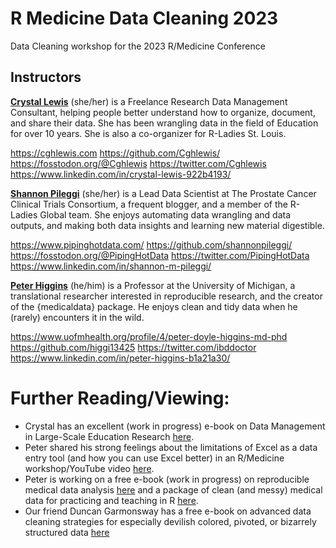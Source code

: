# R Medicine Data Cleaning 2023

Data Cleaning workshop for the 2023 R/Medicine Conference

## Instructors

 
[**Crystal Lewis**](https://cghlewis.com) (she/her) is a Freelance Research Data Management Consultant, helping people better understand how to organize, document, and share their data. She has been wrangling data in the field of Education for over 10 years. She is also a co-organizer for R-Ladies St. Louis.

https://cghlewis.com
https://github.com/Cghlewis/
https://fosstodon.org/@Cghlewis
https://twitter.com/Cghlewis
https://www.linkedin.com/in/crystal-lewis-922b4193/




[**Shannon Pileggi**](https://www.pipinghotdata.com/) (she/her) is a
Lead Data Scientist at The Prostate Cancer Clinical Trials Consortium, a
frequent blogger, and a member of the R-Ladies Global team. She enjoys
automating data wrangling and data outputs, and making both data
insights and learning new material digestible.

https://www.pipinghotdata.com/
https://github.com/shannonpileggi/
https://fosstodon.org/@PipingHotData
https://twitter.com/PipingHotData
https://www.linkedin.com/in/shannon-m-pileggi/


[**Peter Higgins**](https://bookdown.org/pdr_higgins/rmrwr/) (he/him) is
a Professor at the University of Michigan, a translational researcher
interested in reproducible research, and the creator of the
{medicaldata} package. He enjoys clean and tidy data when he (rarely)
encounters it in the wild.

https://www.uofmhealth.org/profile/4/peter-doyle-higgins-md-phd
https://github.com/higgi13425
https://twitter.com/ibddoctor
https://www.linkedin.com/in/peter-higgins-b1a21a30/


# Further Reading/Viewing:

-   Crystal has an excellent (work in progress) e-book on Data
    Management in Large-Scale Education Research
    [here](https://datamgmtinedresearch.com).
-   Peter shared his strong feelings about the limitations of Excel as a
    data entry tool (and how you can use Excel better) in an R/Medicine
    workshop/YouTube video
    [here](https://www.youtube.com/watch?v=9f-hpJbjKZo).
-   Peter is working on a free e-book (work in progress) on reproducible medical data analysis [here](https://bookdown.org/pdr_higgins/rmrwr/) and a package of clean (and messy) medical data for practicing and teaching in R [here](https://higgi13425.github.io/medicaldata/).
- Our friend Duncan Garmonsway has a free e-book on advanced data cleaning strategies for especially devilish colored, pivoted, or bizarrely structured data [here](https://nacnudus.github.io/spreadsheet-munging-strategies/)


